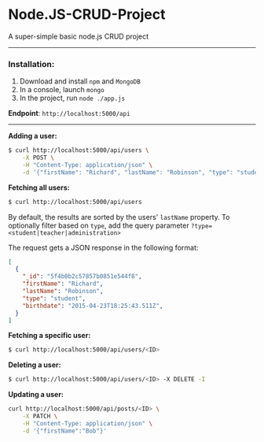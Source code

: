 # Node.JS-CRUD-Project

A super-simple basic node.js CRUD project

----

### Installation:

1. Download and install `npm` and `MongoDB`
2. In a console, launch `mongo`
3. In the project, run `node ./app.js`


**Endpoint**: `http://localhost:5000/api`

---

**Adding a user:**
```bash
$ curl http://localhost:5000/api/users \
    -X POST \
    -H "Content-Type: application/json" \
    -d '{"firstName": "Richard", "lastName": "Robinson", "type": "student", "birthdate": "1999-09-24T18:25:43"}'
```

**Fetching all users:**
```bash
$ curl http://localhost:5000/api/users
```

By default, the results are sorted by the users' `lastName` property.
To optionally filter based on `type`, add the query parameter `?type=<student|teacher|administration>`

The request gets a JSON response in the following format:

```json
[
  {
    "_id": "5f4b0b2c57857b0851e544f8",
    "firstName": "Richard",
    "lastName": "Robinson",
    "type": "student",
    "birthdate": "2015-04-23T18:25:43.511Z",
  }
]
```

**Fetching a specific user:**
```bash
$ curl http://localhost:5000/api/users/<ID>
```

**Deleting a user:**
```bash
$ curl http://localhost:5000/api/users/<ID> -X DELETE -I
```

**Updating a user:**
```bash
curl http://localhost:5000/api/posts/<ID> \
    -X PATCH \
    -H "Content-Type: application/json" \
    -d '{"firstName":"Bob"}'
```

